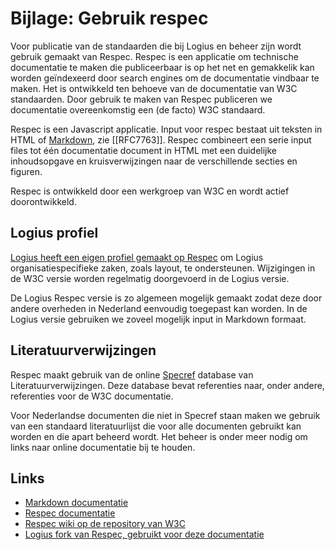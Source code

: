# Bijlage: Gebruik respec

Voor publicatie van de standaarden die bij Logius en beheer zijn wordt
gebruik gemaakt van Respec. Respec is een applicatie om technische
documentatie te maken die publiceerbaar is op het net en gemakkelik
kan worden geïndexeerd door search engines om de documentatie vindbaar
te maken. Het is ontwikkeld ten behoeve van de documentatie van W3C
standaarden. Door gebruik te maken van Respec publiceren we documentatie
overeenkomstig een (de facto) W3C standaard.

Respec is een Javascript applicatie. Input voor respec bestaat uit
teksten in HTML of [Markdown](https://www.markdownguide.org/), zie [[RFC7763]].
Respec combineert een serie input files tot één documentatie document
in HTML met een duidelijke inhoudsopgave en kruisverwijzingen naar de
verschillende secties en figuren.

Respec is ontwikkeld door een werkgroep van W3C en wordt actief
doorontwikkeld.

## Logius profiel

[Logius heeft een eigen profiel gemaakt op Respec](https://github.com/Logius-standaarden/respec) om Logius
organisatiespecifieke zaken, zoals layout, te ondersteunen.
Wijzigingen in de W3C versie worden regelmatig doorgevoerd
in de Logius versie.

De Logius Respec versie is zo algemeen mogelijk gemaakt zodat
deze door andere overheden in Nederland eenvoudig toegepast kan
worden. In de Logius versie gebruiken we zoveel mogelijk input
in Markdown formaat.

## Literatuurverwijzingen

Respec maakt gebruik van de online [Specref](https://www.specref.org/)
database van Literatuurverwijzingen. Deze database bevat referenties
naar, onder andere, referenties voor de W3C documentatie.

Voor Nederlandse documenten die niet in Specref staan maken we gebruik
van een standaard literatuurlijst die voor alle documenten gebruikt
kan worden en die apart beheerd wordt. Het beheer is onder meer nodig
om links naar online documentatie bij te houden.

## Links

- [Markdown documentatie](https://www.markdownguide.org/)
- [Respec documentatie](https://respec.org/docs/)
- [Respec wiki op de repository van W3C](https://github.com/w3c/respec/wiki)
- [Logius fork van Respec, gebruikt voor deze documentatie](https://github.com/Logius-standaarden/respec)
